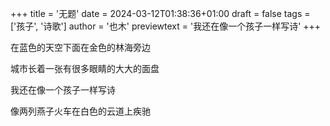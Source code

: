 +++
title = '无题'
date = 2024-03-12T01:38:36+01:00
draft = false
tags = ['孩子', '诗歌']
author = '也木'
previewtext = '我还在像一个孩子一样写诗'
+++

在蓝色的天空下面在金色的林海旁边  

城市长着一张有很多眼睛的大大的面盘  

我还在像一个孩子一样写诗   

像两列燕子火车在白色的云道上疾驰  